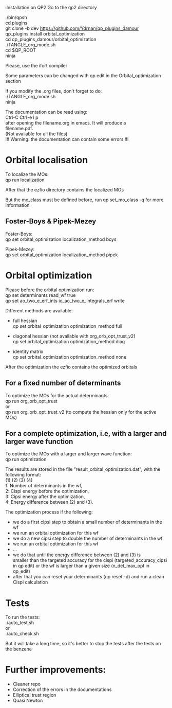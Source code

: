 iInstallation on QP2 
Go to the qp2 directory 
 
./bin/qpsh  
cd plugins  
git clone -b dev https://github.com/Ydrnan/qp_plugins_damour  
qp_plugins install orbital_optimization  
cd qp_plugins_damour/orbital_optimization  
./TANGLE_org_mode.sh  
cd $QP_ROOT  
ninja  
  
Please, use the ifort compiler  
  
Some parameters can be changed with qp edit in the Orbital_optimization section 
 
If you modify the .org files, don't forget to do:  
./TANGLE_org_mode.sh  
ninja  
 
The documentation can be read using:  
Ctrl-C Ctrl-e l p  
after opening the filename.org in emacs. It will produce a  
filename.pdf.  
(Not available for all the files)  
!!! Warning: the documentation can contain some errors !!! 

# Orbital localisation
To localize the MOs:  
qp run localization  
 
After that the ezfio directory contains the localized MOs  
 
But the mo_class must be defined before, run qp set_mo_class -q for more information  
 
## Foster-Boys & Pipek-Mezey
Foster-Boys:  
qp set orbital_optimization localization_method boys 
 
Pipek-Mezey:  
qp set orbital_optimization localization_method pipek 

# Orbital optimization 
Please before the orbital optimization run:  
qp set determinants read_wf true  
qp set ao_two_e_erf_ints io_ao_two_e_integrals_erf write  

Different methods are available:  
- full hessian  
qp set orbital_optimization optimization_method full  
 
- diagonal hessian (not available with org_orb_opt_trust_v2)  
qp set orbital_optimization optimization_method diag  
 
- identity matrix  
qp set orbital_optimization optimization_method none  

After the optimization the ezfio contains the optimized orbitals
 
## For a fixed number of determinants
To optimize the MOs for the actual determinants:  
qp run org_orb_opt_trust  
or  
qp run org_orb_opt_trust_v2 (to compute the hessian only for the active MOs)  
 
## For a complete optimization, i.e, with a larger and larger wave function
To optimize the MOs with a larger and larger wave function:  
qp run optimization  
 
The results are stored in the file "result_orbital_optimization.dat",
with the following format:  
(1) (2) (3) (4)  
1: Number of determinants in the wf,  
2: Cispi energy before the optimization,   
3: Cipsi energy after the optimization,  
4: Energy difference between (2) and (3).  
 
The optimization process if the following: 
- we do a first cipsi step to obtain a small number of determinants in the wf 
- we run an orbital optimization for this wf 
- we do a new cipsi step to double the number of determinants in the wf 
- we run an orbital optimization for this wf 
- ... 
- we do that until the energy difference between (2) and (3) is  
  smaller than the targeted accuracy for the cispi (targeted_accuracy_cipsi in qp edit) 
  or the wf is larger than a given size (n_det_max_opt in qp_edit) 
- after that you can reset your determinants (qp reset -d) and run a clean Cispi calculation 
 
# Tests
To run the tests:  
./auto_test.sh  
or   
./auto_check.sh  
 
But it will take a long time, so it's better to stop the tests after the tests on the benzene 


# Further improvements: 
- Cleaner repo 
- Correction of the errors in the documentations 
- Elliptical trust region 
- Quasi Newton 
 
